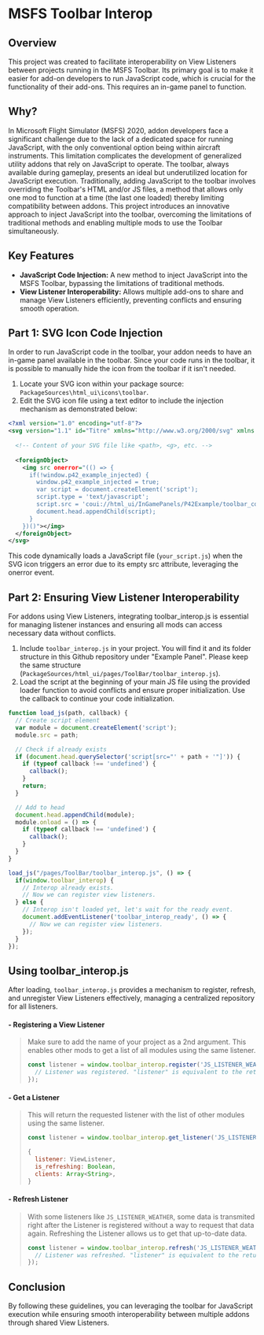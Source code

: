 # MSFS Toolbar Interop

## Overview
This project was created to facilitate interoperability on View Listeners between projects running in the MSFS Toolbar. Its primary goal is to make it easier for add-on developers to run JavaScript code, which is crucial for the functionality of their add-ons. This requires an in-game panel to function.

## Why?
In Microsoft Flight Simulator (MSFS) 2020, addon developers face a significant challenge due to the lack of a dedicated space for running JavaScript, with the only conventional option being within aircraft instruments. This limitation complicates the development of generalized utility addons that rely on JavaScript to operate. The toolbar, always available during gameplay, presents an ideal but underutilized location for JavaScript execution. Traditionally, adding JavaScript to the toolbar involves overriding the Toolbar's HTML and/or JS files, a method that allows only one mod to function at a time (the last one loaded) thereby limiting compatibility between addons. This project introduces an innovative approach to inject JavaScript into the toolbar, overcoming the limitations of traditional methods and enabling multiple mods to use the Toolbar simultaneously.

## Key Features
- **JavaScript Code Injection:** A new method to inject JavaScript into the MSFS Toolbar, bypassing the limitations of traditional methods.  
- **View Listener Interoperability:** Allows multiple add-ons to share and manage View Listeners efficiently, preventing conflicts and ensuring smooth operation.

## Part 1: SVG Icon Code Injection
In order to run JavaScript code in the toolbar, your addon needs to have an in-game panel available in the toolbar. Since your code runs in the toolbar, it is possible to manually hide the icon from the toolbar if it isn't needed.

 1. Locate your SVG icon within your package source: `PackageSources\html_ui\icons\toolbar`.
 2. Edit the SVG icon file using a text editor to include the injection mechanism as demonstrated below:
```xml
<?xml version="1.0" encoding="utf-8"?>
<svg version="1.1" id="Titre" xmlns="http://www.w3.org/2000/svg" xmlns:xlink="http://www.w3.org/1999/xlink" x="0px" y="0px" width="64px" height="64px" viewBox="0 0 64 64" style="enable-background:new 0 0 64 64;" xml:space="preserve">
  
  <!-- Content of your SVG file like <path>, <g>, etc. -->
    
  <foreignObject>
    <img src onerror="(() => {
      if(!window.p42_example_injected) {
        window.p42_example_injected = true;
        var script = document.createElement('script');
        script.type = 'text/javascript';
        script.src = 'coui://html_ui/InGamePanels/P42Example/toolbar_content/your_script.js';
        document.head.appendChild(script);
      }
    })()"></img>
  </foreignObject>
</svg>
```
This code dynamically loads a JavaScript file (``your_script.js``) when the SVG icon triggers an error due to its empty src attribute, leveraging the onerror event.

## Part 2: Ensuring View Listener Interoperability
For addons using View Listeners, integrating toolbar_interop.js is essential for managing listener instances and ensuring all mods can access necessary data without conflicts.

1. Include `toolbar_interop.js` in your project. You will find it and its folder structure in this Github repository under "Example Panel". Please keep the same structure (``PackageSources/html_ui/pages/ToolBar/toolbar_interop.js``).
2. Load the script at the beginning of your main JS file using the provided loader function to avoid conflicts and ensure proper initialization. Use the callback to continue your code initialization.
```js
function load_js(path, callback) {
  // Create script element
  var module = document.createElement('script');
  module.src = path;

  // Check if already exists
  if (document.head.querySelector('script[src="' + path + '"]')) {
    if (typeof callback !== 'undefined') {
      callback();
    }
    return;
  }

  // Add to head
  document.head.appendChild(module);
  module.onload = () => {
    if (typeof callback !== 'undefined') {
      callback();
    }
  }
}
```
```js
load_js("/pages/ToolBar/toolbar_interop.js", () => {
  if(window.toolbar_interop) {
    // Interop already exists.
    // Now we can register view listeners.
  } else {
    // Interop isn't loaded yet, let's wait for the ready event.
    document.addEventListener('toolbar_interop_ready', () => {
      // Now we can register view listeners.
    });
  }
});
```

## Using toolbar_interop.js
After loading, `toolbar_interop.js` provides a mechanism to register, refresh, and unregister View Listeners effectively, managing a centralized repository for all listeners.

#### - Registering a View Listener
> Make sure to add the name of your project as a 2nd argument. This enables other mods to get a list of all modules using the same listener.
> ```js
> const listener = window.toolbar_interop.register('JS_LISTENER_WEATHER', 'SimFX', (listener) => {
>   // Listener was registered. "listener" is equivalent to the return of get_listener
> });
> ```

#### - Get a Listener
> This will return the requested listener with the list of other modules using the same listener.
> ```js
> const listener = window.toolbar_interop.get_listener('JS_LISTENER_WEATHER');
> ```
> ```js
> {
>   listener: ViewListener,
>   is_refreshing: Boolean,
>   clients: Array<String>,
> }
> ```

#### - Refresh Listener
> With some listeners like `JS_LISTENER_WEATHER`, some data is transmited right after the Listener is registered without a way to request that data again. Refreshing the Listener allows us to get that up-to-date data.
> ```js
> const listener = window.toolbar_interop.refresh('JS_LISTENER_WEATHER', (listener) => {
>   // Listener was refreshed. "listener" is equivalent to the return of get_listener 
> });
> ```

## Conclusion
By following these guidelines, you can leveraging the toolbar for JavaScript execution while ensuring smooth interoperability between multiple addons through shared View Listeners.

